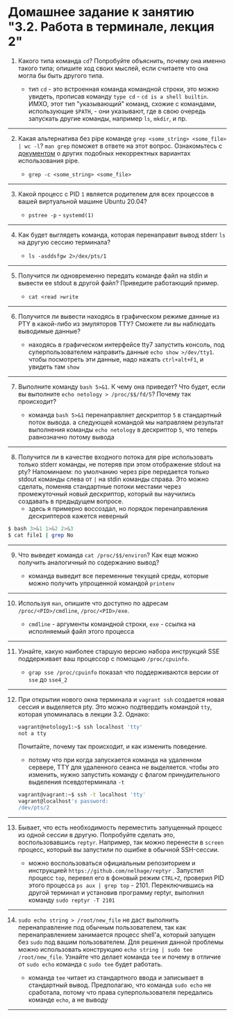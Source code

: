 # Домашнее задание к занятию "3.2. Работа в терминале, лекция 2"

1. Какого типа команда `cd`? Попробуйте объяснить, почему она именно такого типа; опишите ход своих мыслей, если считаете что она могла бы быть другого типа.

	- тип `cd` - это встроенная команда командной строки, это можно увидеть, прописав команду `type cd` - `cd is a shell builtin`. ИМХО, этот тип "указывающий" команд, схожие с командами, использующие `$PATH`, - они указывают, где в свою очередь запускать другие команды, например `ls`, `mkdir`, и пр.

***
2. Какая альтернатива без pipe команде `grep <some_string> <some_file> | wc -l`? `man grep` поможет в ответе на этот вопрос. Ознакомьтесь с [документом](http://www.smallo.ruhr.de/award.html) о других подобных некорректных вариантах использования pipe.

	- `grep -c <some_string> <some_file>`

***

3. Какой процесс с PID `1` является родителем для всех процессов в вашей виртуальной машине Ubuntu 20.04?

	- `pstree -p` - `systemd(1)`

***

4. Как будет выглядеть команда, которая перенаправит вывод stderr `ls` на другую сессию терминала?

	- `ls -asddsfgw 2>/dex/pts/1`

***
5. Получится ли одновременно передать команде файл на stdin и вывести ее stdout в другой файл? Приведите работающий пример.

	- `cat <read >write`

***
6. Получится ли вывести находясь в графическом режиме данные из PTY в какой-либо из эмуляторов TTY? Сможете ли вы наблюдать выводимые данные?

	- находясь в графическом интерфейсе tty7 запустить консоль, под суперпользователем направить данные `echo show >/dev/tty1`. чтобы посмотреть эти данные, надо нажать `ctrl+alt+F1`, и увидеть там `show`

***
7. Выполните команду `bash 5>&1`. К чему она приведет? Что будет, если вы выполните `echo netology > /proc/$$/fd/5`? Почему так происходит?

	- команда `bash 5>&1` перенаправляет дескриптор `5` в стандартный поток вывода. а следующей командой мы направляем результат выполнения команды `echo netology` в дескриптор `5`, что теперь равнозначно потому вывода

***
8. Получится ли в качестве входного потока для pipe использовать только stderr команды, не потеряв при этом отображение stdout на pty? Напоминаем: по умолчанию через pipe передается только stdout команды слева от `|` на stdin команды справа.
Это можно сделать, поменяв стандартные потоки местами через промежуточный новый дескриптор, который вы научились создавать в предыдущем вопросе.
	- здесь я примерно воссоздал, но порядок перенаправления дескриптеров кажется неверный

```bash
$ bash 3>&1 1>&2 2>&3
$ cat file1 | grep No
```

***
9. Что выведет команда `cat /proc/$$/environ`? Как еще можно получить аналогичный по содержанию вывод?

	- команда выведит все переменные текущей среды, которые можно получить упрощенной командой `printenv`

***
10. Используя `man`, опишите что доступно по адресам `/proc/<PID>/cmdline`, `/proc/<PID>/exe`.

	- `cmdline` - аргументы командной строки, `exe` - cсылка на исполняемый файл этого процесса

***
11. Узнайте, какую наиболее старшую версию набора инструкций SSE поддерживает ваш процессор с помощью `/proc/cpuinfo`.

	- `grap sse /proc/cpuinfo` показал что поддерживаются версии от `sse` до `sse4_2`

***
12. При открытии нового окна терминала и `vagrant ssh` создается новая сессия и выделяется pty. Это можно подтвердить командой `tty`, которая упоминалась в лекции 3.2. Однако:

    ```bash
	vagrant@netology1:~$ ssh localhost 'tty'
	not a tty
	 ```
	Почитайте, почему так происходит, и как изменить поведение.

	- потому что при когда запускается команда на удаленном сервере, TTY для удаленного сеанса не выделяется. чтобы это изменить, нужно запустить команду с флагом принудительного выделения псевдотерминала `-t`
	```bash
	vagrant@vagrant:~$ ssh -t localhost 'tty'
	vagrant@localhost's password:
	/dev/pts/2
	```

***
13. Бывает, что есть необходимость переместить запущенный процесс из одной сессии в другую. Попробуйте сделать это, воспользовавшись `reptyr`. Например, так можно перенести в `screen` процесс, который вы запустили по ошибке в обычной SSH-сессии.

	- можно воспользоваться официальным репозиторием и инструкцией `https://github.com/nelhage/reptyr` . Запустил процесс `top`, перевел его в фоновый режим `CTRL+Z`, проверил PID этого процесса `ps aux | grep top` - 2101. Переключившись на другой терминал и установив программу reptyr, выполнил команду `sudo reptyr -T 2101`

***
14. `sudo echo string > /root/new_file` не даст выполнить перенаправление под обычным пользователем, так как перенаправлением занимается процесс shell'а, который запущен без `sudo` под вашим пользователем. Для решения данной проблемы можно использовать конструкцию `echo string | sudo tee /root/new_file`. Узнайте что делает команда `tee` и почему в отличие от `sudo echo` команда с `sudo tee` будет работать.

	- команда `tee` читает из стандартного ввода и записывает в стандартный вывод. Предполагаю, что команда `sudo echo` не сработала, потому что права суперпользователя передались команде `echo`, а не выводу

***